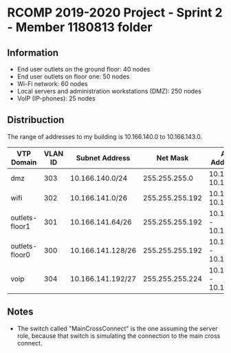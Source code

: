 RCOMP 2019-2020 Project - Sprint 2 - Member 1180813 folder
===========================================

## Information
- End user outlets on the ground floor: 40 nodes
- End user outlets on floor one: 50 nodes
- Wi-Fi network: 60 nodes
- Local servers and administration workstations (DMZ): 250 nodes
- VoIP (IP-phones): 25 nodes


## Distribuction

The range of addresses to my building is 10.166.140.0 to 10.166.143.0.

| VTP Domain  | VLAN ID | Subnet Address  | Net Mask  | Available Address Range  |  Broadcast Address |
|---|---|---|---|---|---|
|  dmz |  303 | 10.166.140.0/24  | 255.255.255.0 | 10.166.140.1 - 10.166.140.254  |  10.166.140.255 |
|  wifi | 302 | 10.166.141.0/26  | 255.255.255.192  | 10.166.141.1 - 10.166.141.62 | 10.166.141.63  |
|  outlets-floor1 |  301 | 10.166.141.64/26  | 255.255.255.192 | 10.166.141.65 - 10.166.141.126   | 10.166.141.127 |
|  outlets-floor0 | 300  | 10.166.141.128/26   | 255.255.255.192  | 10.166.141.129 - 10.166.141.190  | 10.166.141.191  |
|  voip |  304 | 10.166.141.192/27  | 255.255.255.224  | 10.166.141.193 - 10.166.141.222  | 10.166.141.223  |


## Notes

- The switch called "MainCrossConnect" is the one assuming the server role, because that switch is simulating the connection to the main cross connect.
